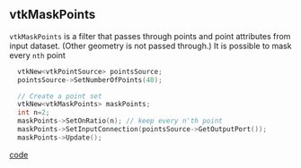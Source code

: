 ## vtkMaskPoints 

`vtkMaskPoints` is a filter that passes through points and point attributes from input dataset. (Other geometry is not passed through.) It is possible to mask every `nth` point

```cpp  
  vtkNew<vtkPointSource> pointsSource;
  pointsSource->SetNumberOfPoints(40);

  // Create a point set
  vtkNew<vtkMaskPoints> maskPoints;
  int n=2;
  maskPoints->SetOnRatio(n); // keep every n'th point 
  maskPoints->SetInputConnection(pointsSource->GetOutputPort());
  maskPoints->Update();
```  

[code](../src/MaskPoints.cpp)
